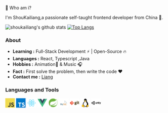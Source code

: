 👋 Who am i?

I'm ShouKailiang,a passionate self-taught frontend developer from China 🚀. 

![shoukailiang's github stats](https://github-readme-stats.vercel.app/api?username=shoukailiang&show_icons=true&icon_color=fff&bg_color=30,e96443,904e95&title_color=fff&text_color=fff)  [![Top Langs](https://github-readme-stats.vercel.app/api/top-langs/?username=shoukailiang&layout=compact)](https://github.com/anuraghazra/github-readme-stats)
### About
-  **Learning :** Full-Stack Development :zap: | Open-Source :fire:    
-  **Languages :** React, Typescript ,Java
-  **Hobbies :** Animation:movie_camera: & Music :headphones:
-  **Fact :** First solve the problem, then write the code :heart:
-  **Contact me :** [Liang](mailto:shoukailiang@qq.com)
### Languages and Tools
<code><img height="30" src="https://raw.githubusercontent.com/github/explore/80688e429a7d4ef2fca1e82350fe8e3517d3494d/topics/javascript/javascript.png"></code>
<code><img height="30" src="https://raw.githubusercontent.com/github/explore/80688e429a7d4ef2fca1e82350fe8e3517d3494d/topics/typescript/typescript.png"></code>
<code><img height="30" src="https://raw.githubusercontent.com/github/explore/80688e429a7d4ef2fca1e82350fe8e3517d3494d/topics/react/react.png"></code>
<code><img height="30" src="https://raw.githubusercontent.com/github/explore/80688e429a7d4ef2fca1e82350fe8e3517d3494d/topics/vue/vue.png"></code>
<code><img height="30" src="https://raw.githubusercontent.com/github/explore/80688e429a7d4ef2fca1e82350fe8e3517d3494d/topics/spring-boot/spring-boot.png"></code>
<code><img height="30" src="https://raw.githubusercontent.com/github/explore/80688e429a7d4ef2fca1e82350fe8e3517d3494d/topics/mysql/mysql.png"></code>
<code><img height="30" src="https://raw.githubusercontent.com/github/explore/80688e429a7d4ef2fca1e82350fe8e3517d3494d/topics/git/git.png"></code>
<code><img height="30" src="https://raw.githubusercontent.com/github/explore/80688e429a7d4ef2fca1e82350fe8e3517d3494d/topics/linux/linux.png"></code>
<code><img height="30" src="https://raw.githubusercontent.com/github/explore/80688e429a7d4ef2fca1e82350fe8e3517d3494d/topics/unity/unity.png"></code>

